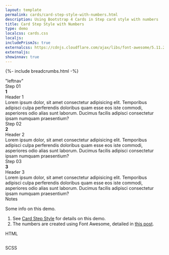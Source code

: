 ```yaml
---
layout: template
permalink: cards/card-step-style-with-numbers.html
description: Using Bootstrap 4 Cards in Step card style with numbers
title: Card Step Style with Numbers
type: demo
localcss: cards.css
localjs:
includePrismJs: true
externalcss: https://cdnjs.cloudflare.com/ajax/libs/font-awesome/5.11.2/css/all.min.css
externaljs:
showinnav: true
---
```


{%- include breadcrumbs.html -%}

<div class="container">
	<div class="row">
		<div class="col-lg-3 d-none d-lg-block border">
			"leftnav"
		</div>
		<div class="col-lg-9">
			<div class="row mb-3">
				<div class="col px-0 px-lg-3">
					<div class="card card-step bt-3 bt-primary">
						<div class="row no-gutters">
							<div class="col-lg-3">
								<div class="card">
									<div class="card-header d-none bg-tertiary h3 r-none"><i class="fas fa-air-freshener c-primary d-lg-none mr-1"></i>Step <span class="d-lg-block">01</span></div>
									<div class="card-body text-center d-none d-lg-block">
										<span class="fa-stack c-primary">
											<span class="far fa-circle fa-stack-2x"></span>
											<strong class="fa-stack-1x">
											<span class="number">1</span>    
											</strong>
										</span>
									</div>
								</div>
							</div>
							<div class="col">
								<div class="card">
									<div class="card-header">Header 1</div>
									<div class="card-body">Lorem ipsum dolor, sit amet consectetur adipisicing elit. Temporibus adipisci culpa perferendis doloribus quam esse eos iste commodi, asperiores odio alias sunt laborum. Ducimus facilis adipisci consectetur ipsam numquam praesentium?</div>
								</div>
							</div>
						</div>
					</div>
				</div>
			</div>
			<div class="row mb-3">
				<div class="col px-0 px-lg-3">
					<div class="card card-step bt-3 bt-primary">
						<div class="row no-gutters">
							<div class="col-lg-3">
								<div class="card">
									<div class="card-header d-none bg-tertiary h3 r-none"><i class="fas fa-drumstick-bite c-primary d-lg-none mr-1"></i>Step <span class="d-lg-block">02</span></div>
									<div class="card-body text-center d-none d-lg-block">
										<span class="fa-stack c-primary">
											<span class="far fa-circle fa-stack-2x"></span>
											<strong class="fa-stack-1x">
											<span class="number">2</span>    
											</strong>
										</span>
									</div>
								</div>
							</div>					
							<div class="col">
								<div class="card">
									<div class="card-header">Header 2</div>
									<div class="card-body">Lorem ipsum dolor, sit amet consectetur adipisicing elit. Temporibus adipisci culpa perferendis doloribus quam esse eos iste commodi, asperiores odio alias sunt laborum. Ducimus facilis adipisci consectetur ipsam numquam praesentium?</div>
								</div>
							</div>
						</div>
					</div>
				</div>
			</div>
			<div class="row mb-3">
				<div class="col px-0 px-lg-3">
					<div class="card card-step bt-3 bt-primary">
						<div class="row no-gutters">
							<div class="col-lg-3">
								<div class="card">
									<div class="card-header d-none bg-tertiary h3 r-none"><i class="fas fa-cat c-primary d-lg-none mr-1"></i>Step <span class="d-lg-block">03</span></div>
									<div class="card-body text-center d-none d-lg-block">
										<span class="fa-stack c-primary">
											<span class="far fa-circle fa-stack-2x"></span>
											<strong class="fa-stack-1x">
											<span class="number">3</span>    
											</strong>
										</span>
									</div>
								</div>
							</div>					
							<div class="col">
								<div class="card">
									<div class="card-header">Header 3</div>
									<div class="card-body">Lorem ipsum dolor, sit amet consectetur adipisicing elit. Temporibus adipisci culpa perferendis doloribus quam esse eos iste commodi, asperiores odio alias sunt laborum. Ducimus facilis adipisci consectetur ipsam numquam praesentium?</div>
								</div>
							</div>
						</div>
					</div>
				</div>
			</div>	
		</div>
	</div>
</div>
<div aria-multiselectable="true" class="accordion indicator-plus accordion-white mb-3 mt-3" id="accordion-4" role="tabpanel">
	<div class="card">
		<div aria-expanded="false" class="card-header collapsed" data-target="#accordion-4-collapse-3" data-toggle="collapse" id="accordion-4-card-3" role="tab">
			<a class="card-title" data-controls="accordion-4-collapse-3">Notes</a>
		</div>
		<div aria-labelledby="accordion-4-card-3" class="collapse show" id="accordion-4-collapse-3" role="tabpanel">
			<div class="card-body">
				<p>Some info on this demo.</p>
				<ol>
					<li>See <a href="card-step-style.html">Card Step Style</a> for details on this demo.</li>
					<li>The numbers are created using Font Awesome, detailed in <a href="/code/2020/01/06/using-numbers-in-font-awesome-5.html">this post</a>.</li>
				</ol>	
			</div>
		</div>
	</div>
	<div class="card">
		<div aria-expanded="false" class="card-header collapsed" data-target="#accordion-4-collapse-1" data-toggle="collapse" id="accordion-4-card-1" role="tab">
			<a class="card-title" data-controls="accordion-4-collapse-1">HTML</a>
		</div>
		<div aria-labelledby="accordion-4-card-1" class="collapse" id="accordion-4-collapse-1" role="tabpanel">
			<div class="card-body">
				<div class="row">
					<div class="col">
						<pre><code class="language-markup line-numbers"><script type="prism-html-markup"><div class="card card-step bt-3 bt-primary">
	<div class="row no-gutters">
		<div class="col-lg-3">
			<div class="card">
				<div class="card-header bg-tertiary h3 r-none"><i class="fas fa-air-freshener c-primary d-lg-none mr-1"></i>Step <span class="d-lg-block">01</span></div>
				<div class="card-body text-center d-none d-lg-block">
					<span class="fa-stack c-primary">
						<span class="far fa-circle fa-stack-2x"></span>
						<strong class="fa-stack-1x">
						<span class="number">1</span>    
						</strong>
					</span>
				</div>
			</div>
		</div>
		<div class="col">
			<div class="card">
				<div class="card-header">Header 1</div>
				<div class="card-body">Lorem ipsum dolor, sit amet consectetur adipisicing elit.</div>
			</div>
		</div>
	</div>
</div></script></code></pre>
					</div>
				</div>
			</div>
		</div>
	</div>
	<div class="card">
		<div aria-expanded="false" class="card-header collapsed" data-target="#accordion-4-collapse-2" data-toggle="collapse" id="accordion-4-card-2" role="tab">
			<a class="card-title" data-controls="accordion-4-collapse-2">SCSS</a>
		</div>
		<div aria-labelledby="accordion-4-card-2" class="collapse" id="accordion-4-collapse-2" role="tabpanel">
			<div class="card-body">
				<div class="row">
					<div class="col">
						<pre><code class="language-css line-numbers"><script type="prism-html-markup">.card-step {
	.card-body {
		i, span {
			&.fas, &.far, &.fa-stack {
				font-size:10vw;
				+.fa-stack-1x {
					font-size: 7vw;
				}
			} 
		}
		
		.fa-stack {
			height: 1em;
			width: 1em;
			line-height: 1em;
		}
	}
}</script></code></pre>
					</div>
				</div>
			</div>
		</div>
	</div>
</div>

